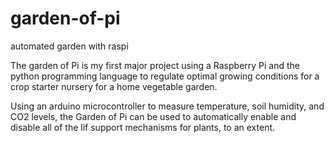 # garden-of-pi
automated garden with raspi

The garden of Pi is my first major project using a Raspberry Pi and the python programming language to regulate
optimal growing conditions for a crop starter nursery for a home vegetable garden. 

Using an arduino microcontroller to measure temperature, soil humidity, and CO2 levels, the Garden of Pi can be used to
automatically enable and disable all of the lif support mechanisms for plants, to an extent.
